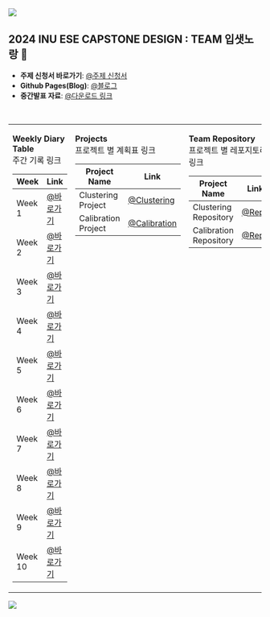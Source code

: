 
<img src="https://capsule-render.vercel.app/api?type=waving&color=BDBDC8&height=150&section=header" />

## 2024 INU ESE CAPSTONE DESIGN : TEAM 입샛노랑 👋
- **주제 신청서 바로가기**: [@주제 신청서](https://github.com/inu-ese-capstone-design-team-YSN/inu-ese-capstone-design-team-YSN.github.io/blob/master/_posts/%5B%EC%9E%85%EC%83%9B%EB%85%B8%EB%9E%91%5D-%EC%A3%BC%EC%A0%9C%20%EC%84%A0%EC%A0%95%20%EB%B3%B4%EA%B3%A0%EC%84%9C.pdf)  
- **Github Pages(Blog)**: [@블로그](https://inu-ese-capstone-design-team-ysn.github.io/)
- **중간발표 자료**: [@다운로드 링크](https://github.com/inu-ese-capstone-design-team-YSN/inu-ese-capstone-design-team-YSN.github.io/blob/master/_posts/%EC%9E%85%EC%83%9B%EB%85%B8%EB%9E%91%20%EC%A4%91%EA%B0%84%EB%B0%9C%ED%91%9C%20%EC%9E%90%EB%A3%8C.pptx)
<br>
<table>
<tr>
<td>

**Weekly Diary Table**  
주간 기록 링크

| Week  | Link |
| ------------- | ------------- |
| Week 1  | [@바로가기](https://inu-ese-capstone-design-team-ysn.github.io/weekly%E3%85%A4diary/Weekly-Diary(1%EC%A3%BC%EC%B0%A8)/)  |  
| Week 2  | [@바로가기](https://inu-ese-capstone-design-team-ysn.github.io/weekly%E3%85%A4diary/Weekly-Diary(2%EC%A3%BC%EC%B0%A8)/)  |
| Week 3  | [@바로가기](https://inu-ese-capstone-design-team-ysn.github.io/weekly%E3%85%A4diary/Weekly-diary(3%EC%A3%BC%EC%B0%A8)/)  |
| Week 4  | [@바로가기](https://inu-ese-capstone-design-team-ysn.github.io/weekly%E3%85%A4diary/Weekly-diary(4%EC%A3%BC%EC%B0%A8)/)  |
| Week 5  | [@바로가기](https://inu-ese-capstone-design-team-ysn.github.io/weekly%E3%85%A4diary/Weekly-diary(5%EC%A3%BC%EC%B0%A8)/)  |
| Week 6  | [@바로가기](https://inu-ese-capstone-design-team-ysn.github.io/weekly%E3%85%A4diary/Weekly-diary(6%EC%A3%BC%EC%B0%A8)/)  |
| Week 7  | [@바로가기](https://inu-ese-capstone-design-team-ysn.github.io/weekly%E3%85%A4diary/Weekly-Diary(7%EC%A3%BC%EC%B0%A8)/)  |
| Week 8  | [@바로가기](https://inu-ese-capstone-design-team-ysn.github.io/weekly%E3%85%A4diary/Weekly-Diary(8%EC%A3%BC%EC%B0%A8)/)  |
| Week 9  | [@바로가기](https://inu-ese-capstone-design-team-ysn.github.io/weekly%E3%85%A4diary/Weekly-Diary(9%EC%A3%BC%EC%B0%A8)/)  |
| Week 10  | [@바로가기](https://inu-ese-capstone-design-team-ysn.github.io/weekly%E3%85%A4diary/Weekly-Diary(10%EC%A3%BC%EC%B0%A8)/)  |

</td>
<td valign="top">

**Projects**  
프로젝트 별 계획표 링크

| Project Name  | Link |
| ------------- | ------------- |
| Clustering Project  | [@Clustering](https://github.com/orgs/inu-ese-capstone-design-team-YSN/projects/11)  |
| Calibration Project  | [@Calibration](https://github.com/orgs/inu-ese-capstone-design-team-YSN/projects/2)  |

</td>
<td valign="top">

**Team Repository**  
프로젝트 별 레포지토리 링크

| Project Name  | Link |
| ------------- | ------------- |
| Clustering Repository | [@Repo](https://github.com/inu-ese-capstone-design-team-YSN/clustering)  |
| Calibration Repository  | [@Repo](https://github.com/inu-ese-capstone-design-team-YSN/calibration)  |

</td>
</tr>
</table>

<img src="https://capsule-render.vercel.app/api?type=waving&color=BDBDC8&height=150&section=footer" />
